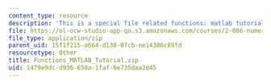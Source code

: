 ```yaml
---
content_type: resource
description: 'This is a special file related functions: matlab tutorial.'
file: https://ol-ocw-studio-app-qa.s3.amazonaws.com/courses/2-086-numerical-computation-for-mechanical-engineers-spring-2013/1479e9dcd936650a1faf6e735daa2d45_Functions_MATLAB_Tutorial.zip
file_type: application/zip
parent_uid: 15f1f215-a664-d130-07cb-ee14386c89fd
resourcetype: Other
title: Functions_MATLAB_Tutorial.zip
uid: 1479e9dc-d936-650a-1faf-6e735daa2d45
---
```

